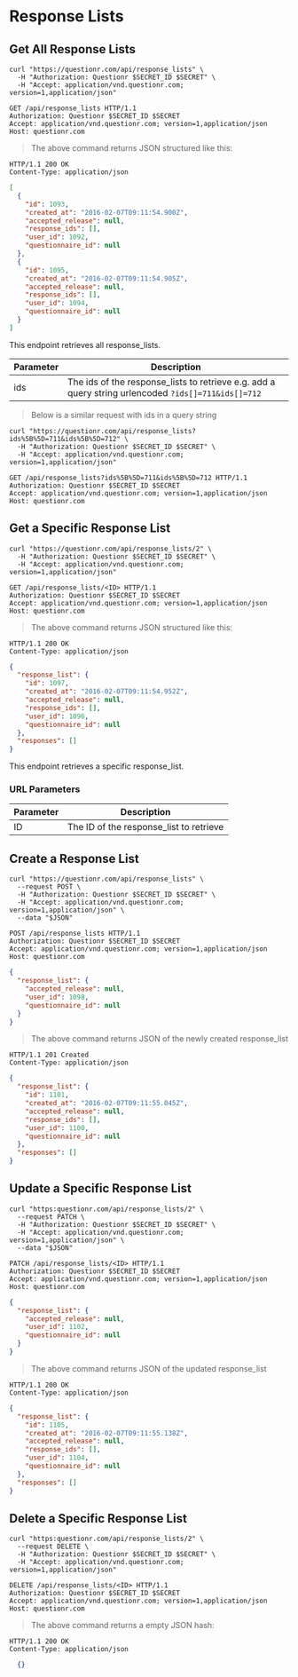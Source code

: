 # Response Lists

## Get All Response Lists

```shell
curl "https://questionr.com/api/response_lists" \
  -H "Authorization: Questionr $SECRET_ID $SECRET" \
  -H "Accept: application/vnd.questionr.com; version=1,application/json"
```

```http
GET /api/response_lists HTTP/1.1
Authorization: Questionr $SECRET_ID $SECRET
Accept: application/vnd.questionr.com; version=1,application/json
Host: questionr.com
```

> The above command returns JSON structured like this:

```http
HTTP/1.1 200 OK
Content-Type: application/json
```
```json
[
  {
    "id": 1093,
    "created_at": "2016-02-07T09:11:54.900Z",
    "accepted_release": null,
    "response_ids": [],
    "user_id": 1092,
    "questionnaire_id": null
  },
  {
    "id": 1095,
    "created_at": "2016-02-07T09:11:54.905Z",
    "accepted_release": null,
    "response_ids": [],
    "user_id": 1094,
    "questionnaire_id": null
  }
]
```

This endpoint retrieves all response_lists.


Parameter | Description
--------- | -----------
ids | The ids of the response_lists to retrieve e.g. add a query string urlencoded `?ids[]=711&ids[]=712`

> Below is a similar request with ids in a query string

```shell
curl "https://questionr.com/api/response_lists?ids%5B%5D=711&ids%5B%5D=712" \
  -H "Authorization: Questionr $SECRET_ID $SECRET" \
  -H "Accept: application/vnd.questionr.com; version=1,application/json"
```
```http
GET /api/response_lists?ids%5B%5D=711&ids%5B%5D=712 HTTP/1.1
Authorization: Questionr $SECRET_ID $SECRET
Accept: application/vnd.questionr.com; version=1,application/json
Host: questionr.com
```

## Get a Specific Response List

```shell
curl "https://questionr.com/api/response_lists/2" \
  -H "Authorization: Questionr $SECRET_ID $SECRET" \
  -H "Accept: application/vnd.questionr.com; version=1,application/json"
```

```http
GET /api/response_lists/<ID> HTTP/1.1
Authorization: Questionr $SECRET_ID $SECRET
Accept: application/vnd.questionr.com; version=1,application/json
Host: questionr.com
```

> The above command returns JSON structured like this:

```http
HTTP/1.1 200 OK
Content-Type: application/json
```
```json
{
  "response_list": {
    "id": 1097,
    "created_at": "2016-02-07T09:11:54.952Z",
    "accepted_release": null,
    "response_ids": [],
    "user_id": 1096,
    "questionnaire_id": null
  },
  "responses": []
}
```

This endpoint retrieves a specific response_list.

### URL Parameters

Parameter | Description
--------- | -----------
ID | The ID of the response_list to retrieve



## Create a Response List



```shell
curl "https://questionr.com/api/response_lists" \
  --request POST \
  -H "Authorization: Questionr $SECRET_ID $SECRET" \
  -H "Accept: application/vnd.questionr.com; version=1,application/json" \
  --data "$JSON"
```

```http
POST /api/response_lists HTTP/1.1
Authorization: Questionr $SECRET_ID $SECRET
Accept: application/vnd.questionr.com; version=1,application/json
Host: questionr.com
```
```json
{
  "response_list": {
    "accepted_release": null,
    "user_id": 1098,
    "questionnaire_id": null
  }
}
```

> The above command returns JSON of the newly created response_list

```http
HTTP/1.1 201 Created
Content-Type: application/json
```
```json
{
  "response_list": {
    "id": 1101,
    "created_at": "2016-02-07T09:11:55.045Z",
    "accepted_release": null,
    "response_ids": [],
    "user_id": 1100,
    "questionnaire_id": null
  },
  "responses": []
}
```

## Update a Specific Response List



```shell
curl "https:questionr.com/api/response_lists/2" \
  --request PATCH \
  -H "Authorization: Questionr $SECRET_ID $SECRET" \
  -H "Accept: application/vnd.questionr.com; version=1,application/json" \
  --data "$JSON"
```
```http
PATCH /api/response_lists/<ID> HTTP/1.1
Authorization: Questionr $SECRET_ID $SECRET
Accept: application/vnd.questionr.com; version=1,application/json
Host: questionr.com
```
```json
{
  "response_list": {
    "accepted_release": null,
    "user_id": 1102,
    "questionnaire_id": null
  }
}
```

> The above command returns JSON of the updated response_list

```http
HTTP/1.1 200 OK
Content-Type: application/json
```
```json
{
  "response_list": {
    "id": 1105,
    "created_at": "2016-02-07T09:11:55.138Z",
    "accepted_release": null,
    "response_ids": [],
    "user_id": 1104,
    "questionnaire_id": null
  },
  "responses": []
}
```


## Delete a Specific Response List



```shell
curl "https:questionr.com/api/response_lists/2" \
  --request DELETE \
  -H "Authorization: Questionr $SECRET_ID $SECRET" \
  -H "Accept: application/vnd.questionr.com; version=1,application/json"
```

```http
DELETE /api/response_lists/<ID> HTTP/1.1
Authorization: Questionr $SECRET_ID $SECRET
Accept: application/vnd.questionr.com; version=1,application/json
Host: questionr.com
```

> The above command returns a empty JSON hash:

```http
HTTP/1.1 200 OK
Content-Type: application/json
```
```json
  {}
```

